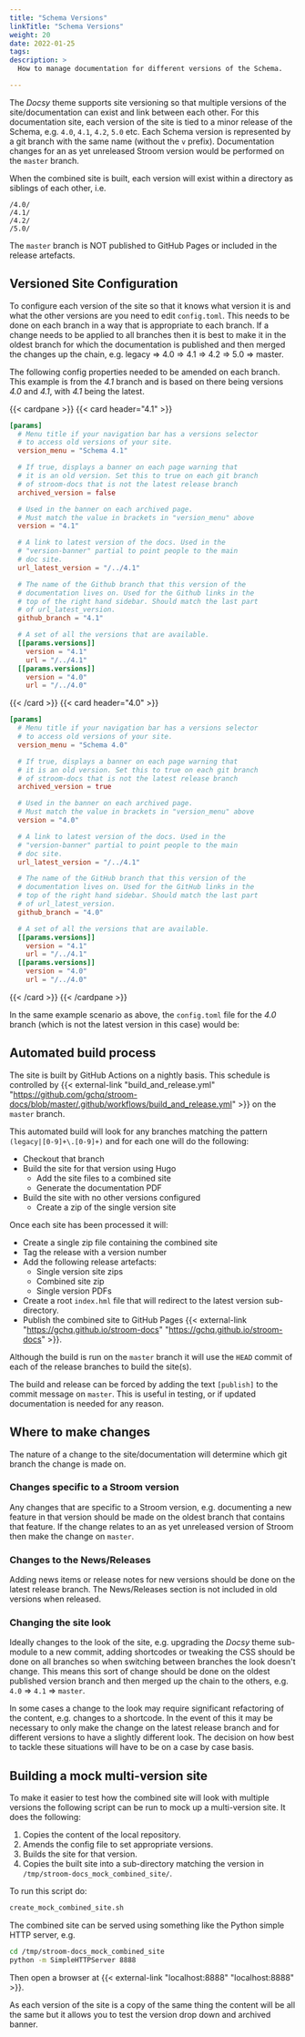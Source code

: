 ```yaml
---
title: "Schema Versions"
linkTitle: "Schema Versions"
weight: 20
date: 2022-01-25
tags: 
description: >
  How to manage documentation for different versions of the Schema.

---
```


The _Docsy_ theme supports site versioning so that multiple versions of the site/documentation can exist and link between each other.
For this documentation site, each version of the site is tied to a minor release of the Schema, e.g. `4.0`, `4.1`, `4.2`, `5.0` etc.
Each Schema version is represented by a git branch with the same name (without the `v` prefix).
Documentation changes for an as yet unreleased Stroom version would be performed on the `master` branch.

When the combined site is built, each version will exist within a directory as siblings of each other, i.e.

```text
/4.0/
/4.1/
/4.2/
/5.0/
```

The `master` branch is NOT published to GitHub Pages or included in the release artefacts.


## Versioned Site Configuration

To configure each version of the site so that it knows what version it is and what the other versions are you need to edit `config.toml`.
This needs to be done on each branch in a way that is appropriate to each branch.
If a change needs to be applied to all branches then it is best to make it in the oldest branch for which the documentation is published and then merged the changes up the chain, e.g. legacy => 4.0 => 4.1 => 4.2 => 5.0 => master.

The following config properties needed to be amended on each branch.
This example is from the _4.1_ branch and is based on there being versions _4.0_ and _4.1_, with _4.1_ being the latest.

{{< cardpane >}}
  {{< card header="4.1" >}}
```toml
[params]
  # Menu title if your navigation bar has a versions selector
  # to access old versions of your site.
  version_menu = "Schema 4.1"

  # If true, displays a banner on each page warning that
  # it is an old version. Set this to true on each git branch
  # of stroom-docs that is not the latest release branch
  archived_version = false

  # Used in the banner on each archived page.
  # Must match the value in brackets in "version_menu" above
  version = "4.1"

  # A link to latest version of the docs. Used in the
  # "version-banner" partial to point people to the main
  # doc site.
  url_latest_version = "/../4.1"

  # The name of the Github branch that this version of the
  # documentation lives on. Used for the Github links in the
  # top of the right hand sidebar. Should match the last part
  # of url_latest_version.
  github_branch = "4.1"

  # A set of all the versions that are available.
  [[params.versions]]
    version = "4.1"
    url = "/../4.1"
  [[params.versions]]
    version = "4.0"
    url = "/../4.0"
```
  {{< /card >}}
  {{< card header="4.0" >}}
```toml
[params]
  # Menu title if your navigation bar has a versions selector
  # to access old versions of your site.
  version_menu = "Schema 4.0"

  # If true, displays a banner on each page warning that
  # it is an old version. Set this to true on each git branch
  # of stroom-docs that is not the latest release branch
  archived_version = true

  # Used in the banner on each archived page.
  # Must match the value in brackets in "version_menu" above
  version = "4.0"

  # A link to latest version of the docs. Used in the
  # "version-banner" partial to point people to the main
  # doc site.
  url_latest_version = "/../4.1"

  # The name of the GitHub branch that this version of the
  # documentation lives on. Used for the GitHub links in the
  # top of the right hand sidebar. Should match the last part
  # of url_latest_version.
  github_branch = "4.0"

  # A set of all the versions that are available.
  [[params.versions]]
    version = "4.1"
    url = "/../4.1"
  [[params.versions]]
    version = "4.0"
    url = "/../4.0"
```
  {{< /card >}}
{{< /cardpane >}}



In the same example scenario as above, the `config.toml` file for the _4.0_ branch (which is not the latest version in this case) would be:



## Automated build process

The site is built by GitHub Actions on a nightly basis.
This schedule is controlled by {{< external-link "build_and_release.yml" "https://github.com/gchq/stroom-docs/blob/master/.github/workflows/build_and_release.yml" >}} on the `master` branch.

This automated build will look for any branches matching the pattern `(legacy|[0-9]+\.[0-9]+)` and for each one will do the following:

* Checkout that branch
* Build the site for that version using Hugo
  * Add the site files to a combined site
  * Generate the documentation PDF
* Build the site with no other versions configured
  * Create a zip of the single version site

Once each site has been processed it will:

* Create a single zip file containing the combined site
* Tag the release with a version number
* Add the following release artefacts:
  * Single version site zips
  * Combined site zip
  * Single version PDFs
* Create a root `index.hml` file that will redirect to the latest version sub-directory.
* Publish the combined site to GitHub Pages {{< external-link "https://gchq.github.io/stroom-docs" "https://gchq.github.io/stroom-docs" >}}.

Although the build is run on the `master` branch it will use the `HEAD` commit of each of the release branches to build the site(s).

The build and release can be forced by adding the text `[publish]` to the commit message on `master`.
This is useful in testing, or if updated documentation is needed for any reason.


## Where to make changes

The nature of a change to the site/documentation will determine which git branch the change is made on.


### Changes specific to a Stroom version

Any changes that are specific to a Stroom version, e.g. documenting a new feature in that version should be made on the oldest branch that contains that feature.
If the change relates to an as yet unreleased version of Stroom then make the change on `master`.


### Changes to the News/Releases

Adding news items or release notes for new versions should be done on the latest release branch.
The News/Releases section is not included in old versions when released.


### Changing the site look

Ideally changes to the look of the site, e.g. upgrading the _Docsy_ theme sub-module to a new commit, adding shortcodes or tweaking the CSS should be done on all branches so when switching between branches the look doesn't change.
This means this sort of change should be done on the oldest published version branch and then merged up the chain to the others, e.g. `4.0` => `4.1` => `master`.

In some cases a change to the look may require significant refactoring of the content, e.g. changes to a shortcode.
In the event of this it may be necessary to only make the change on the latest release branch and for different versions to have a slightly different look.
The decision on how best to tackle these situations will have to be on a case by case basis.


## Building a mock multi-version site

To make it easier to test how the combined site will look with multiple versions the following script can be run to mock up a multi-version site.
It does the following:

1. Copies the content of the local repository.
1. Amends the config file to set appropriate versions.
1. Builds the site for that version.
1. Copies the built site into a sub-directory matching the version in `/tmp/stroom-docs_mock_combined_site/`.

To run this script do:

```bash
create_mock_combined_site.sh
```

The combined site can be served using something like the Python simple HTTP server, e.g. 

```bash
cd /tmp/stroom-docs_mock_combined_site
python -m SimpleHTTPServer 8888
```

Then open a browser at {{< external-link "localhost:8888" "localhost:8888" >}}.

As each version of the site is a copy of the same thing the content will be all the same but it allows you to test the version drop down and archived banner.
